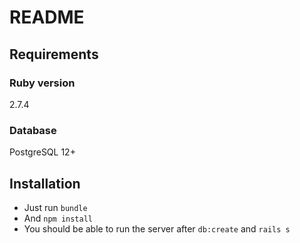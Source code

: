 # README


## Requirements

### Ruby version
2.7.4

### Database
PostgreSQL 12+

## Installation

- Just run `bundle`
- And `npm install`
- You should be able to run the server after `db:create` and `rails s`
